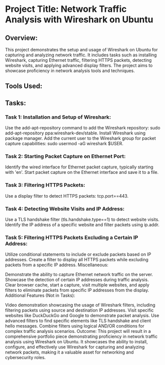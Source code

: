 # Project Title: Network Traffic Analysis with Wireshark on Ubuntu

## Overview:
This project demonstrates the setup and usage of Wireshark on Ubuntu for capturing and analyzing network traffic. It includes tasks such as installing Wireshark, capturing Ethernet traffic, filtering HTTPS packets, detecting website visits, and applying advanced display filters. The project aims to showcase proficiency in network analysis tools and techniques.

## Tools Used:

## Tasks:

### Task 1: Installation and Setup of Wireshark:

Use the add-apt-repository command to add the Wireshark repository: sudo add-apt-repository ppa:wireshark-dev/stable.
Install Wireshark using package manager.
Add the current user to the Wireshark group for packet capture capabilities: sudo usermod -aG wireshark $USER.

### Task 2: Starting Packet Capture on Ethernet Port:

Identify the wired interface for Ethernet packet capture, typically starting with 'en'.
Start packet capture on the Ethernet interface and save it to a file.

### Task 3: Filtering HTTPS Packets:

Use a display filter to detect HTTPS packets: tcp.port==443.

### Task 4: Detecting Website Visits and IP Address:

Use a TLS handshake filter (tls.handshake.type==1) to detect website visits.
Identify the IP address of a specific website and filter packets using ip.addr.

### Task 5: Filtering HTTPS Packets Excluding a Certain IP Address:

Utilize conditional statements to include or exclude packets based on IP addresses.
Create a filter to display all HTTPS packets while excluding packets from a specific IP address.
Miscellaneous:

Demonstrate the ability to capture Ethernet network traffic on the server.
Showcase the detection of certain IP addresses during traffic analysis.
Clear browser cache, start a capture, visit multiple websites, and apply filters to eliminate packets from specific IP addresses from the display.
Additional Features (Not in Tasks):

Video demonstration showcasing the usage of Wireshark filters, including filtering packets using source and destination IP addresses.
Visit specific websites like DuckDuckGo and Google to demonstrate packet analysis.
Use advanced filters to find specific elements like TLS handshake and client hello messages.
Combine filters using logical AND/OR conditions for complex traffic analysis scenarios.
Outcome:
This project will result in a comprehensive portfolio piece demonstrating proficiency in network traffic analysis using Wireshark on Ubuntu. It showcases the ability to install, configure, and effectively use Wireshark for capturing and analyzing network packets, making it a valuable asset for networking and cybersecurity roles.








 




